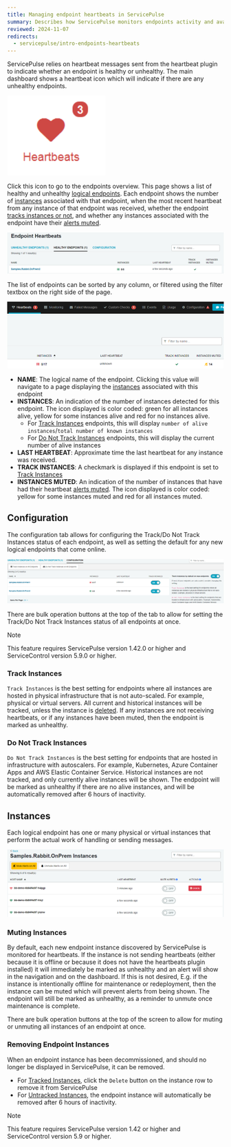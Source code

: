 ```yaml
---
title: Managing endpoint heartbeats in ServicePulse
summary: Describes how ServicePulse monitors endpoints activity and availability using heartbeat messages
reviewed: 2024-11-07
redirects:
  - servicepulse/intro-endpoints-heartbeats
---
```


ServicePulse relies on heartbeat messages sent from the heartbeat plugin to indicate whether an endpoint is healthy or unhealthy. The main dashboard shows a heartbeat icon which will indicate if there are any unhealthy endpoints.

![Heartbeats icon with unhealthy endpoints](heartbeats-dashboard-notification.png)

Click this icon to go to the endpoints overview. This page shows a list of healthy and unhealthy [logical endpoints](/nservicebus/endpoints/#logical-endpoints). Each endpoint shows the number of [instances](/nservicebus/endpoints/#endpoint-instance) associated with that endpoint, when the most recent heartbeat from any instance of that endpoint was received, whether the endpoint [tracks instances or not](#configuration-track-instances), and whether any instances associated with the endpoint have their [alerts muted](#instances-muting-instances).

![Endpoints overview page](endpoints-overview.png "width=800")

The list of endpoints can be sorted by any column, or filtered using the filter textbox on the right side of the page.

![Sort and filter Entpoinds](sort-endpoints.png "width=800")

- **NAME**: The logical name of the endpoint. Clicking this value will navigate to a page displaying the [instances](#instances) associated with this endpoint
- **INSTANCES**: An indication of the number of instances detected for this endpoint. The icon displayed is color coded: green for all instances alive, yellow for some instances alive and red for no instances alive.
  - For [Track Instances](#configuration-track-instances) endpoints, this will display `number of alive instances`/`total number of known instances`
  - For [Do Not Track Instances](#configuration-do-not-track-instances) endpoints, this will display the current number of alive instances
- **LAST HEARTBEAT**: Approximate time the last heartbeat for any instance was received.
- **TRACK INSTANCES**: A checkmark is displayed if this endpoint is set to [Track Instances](#configuration-track-instances)
- **INSTANCES MUTED**: An indication of the number of instances that have had their heartbeat [alerts muted](#instances-muting-instances). The icon displayed is color coded: yellow for some instances muted and red for all instances muted.

## Configuration

The configuration tab allows for configuring the Track/Do Not Track Instances status of each endpoint, as well as setting the default for any new logical endpoints that come online.

![Configuration page](sp-configuration-page.png "width=800")

There are bulk operation buttons at the top of the tab to allow for setting the Track/Do Not Track Instances status of all endpoints at once.

> [!NOTE]
> This feature requires ServicePulse version 1.42.0 or higher and ServiceControl version 5.9.0 or higher.

### Track Instances

`Track Instances` is the best setting for endpoints where all instances are hosted in physical infrastructure that is not auto-scaled. For example, physical or virtual servers. All current and historical instances will be tracked, unless the instance is [deleted](#instances-removing-endpoint-instances). If any instances are not receiving heartbeats, or if any instances have been muted, then the endpoint is marked as unhealthy.

### Do Not Track Instances

`Do Not Track Instances` is the best setting for endpoints that are hosted in infrastructure with autoscalers. For example, Kubernetes, Azure Container Apps and AWS Elastic Container Service. Historical instances are not tracked, and only currently alive instances will be shown. The endpoint will be marked as unhealthy if there are no alive instances, and will be automatically removed after 6 hours of inactivity.

## Instances

Each logical endpoint has one or many physical or virtual instances that perform the actual work of handling or sending messages.

![Instances](sp-endpoint-instances.png "width=800")

### Muting Instances

By default, each new endpoint instance discovered by ServicePulse is monitored for heartbeats. If the instance is not sending heartbeats (either because it is offline or because it does not have the heartbeats plugin installed) it will immediately be marked as unhealthy and an alert will show in the navigation and on the dashboard. If this is not desired, E.g. if the instance is intentionally offline for maintenance or redeployment, then the instance can be muted which will prevent alerts from being shown. The endpoint will still be marked as unhealthy, as a reminder to unmute once maintenance is complete.

There are bulk operation buttons at the top of the screen to allow for muting or unmuting all instances of an endpoint at once.

### Removing Endpoint Instances

When an endpoint instance has been decommissioned, and should no longer be displayed in ServicePulse, it can be removed.
- For [Tracked Instances](#configuration-track-instances), click the `Delete` button on the instance row to remove it from ServicePulse
- For [Untracked Instances](#configuration-do-not-track-instances), the endpoint instance will automatically be removed after 6 hours of inactivity.

> [!NOTE]
> This feature requires ServicePulse version 1.42 or higher and ServiceControl version 5.9 or higher.

